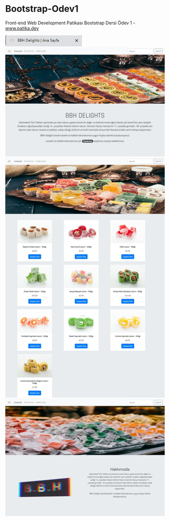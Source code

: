 # Bootstrap-Odev1
Front-end Web Development Patikası Bootstrap Dersi Ödev 1 - www.patika.dev

![IMAGE](./img/ss-favicon.png)
![IMAGE](./img/ss-index.html.jpeg)
![IMAGE](./img/ss-products.jpeg)
![IMAGE](./img/ss-aboutus.jpeg)
